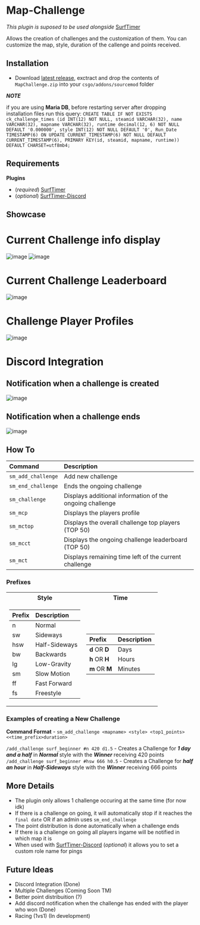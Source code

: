 # Map-Challenge

*This plugin is suposed to be used alongside* [SurfTimer](https://github.com/surftimer/SurfTimer)

Allows the creation of challenges and the customization of them.
You can customize the map, style, duration of the callenge and points received.

## Installation

* Download [latest release](https://github.com/shipyy/Map-Challenge/releases/latest), exctract and drop the contents of `MapChallenge.zip` into your `csgo/addons/sourcemod` folder

***NOTE***

if you are using **Maria DB**, before restarting server after dropping installation files run this query:
`CREATE TABLE IF NOT EXISTS ck_challenge_times (id INT(12) NOT NULL, steamid VARCHAR(32), name VARCHAR(32), mapname VARCHAR(32), runtime decimal(12, 6) NOT NULL DEFAULT '0.000000', style INT(12) NOT NULL DEFAULT '0', Run_Date TIMESTAMP(6) ON UPDATE CURRENT_TIMESTAMP(6) NOT NULL DEFAULT CURRENT_TIMESTAMP(6), PRIMARY KEY(id, steamid, mapname, runtime)) DEFAULT CHARSET=utf8mb4;`


## Requirements

**Plugins**
*  (*required*) [SurfTimer](https://github.com/surftimer/SurfTimer)
* (*optional*) [SurfTimer-Discord](https://github.com/surftimer/SurfTimer-discord)

## Showcase
# Current Challenge info display
![image](https://user-images.githubusercontent.com/70631212/180694878-e4dd13df-1167-4d30-b776-e7d54fb3d746.png)
![image](https://user-images.githubusercontent.com/70631212/180694922-88967f02-ece8-49a7-a5e1-ff4891213250.png)

# Current Challenge Leaderboard
![image](https://user-images.githubusercontent.com/70631212/180695169-cec8d76d-6776-4bd2-b226-6df7ccdf4968.png)

# Challenge Player Profiles
![image](https://user-images.githubusercontent.com/70631212/180695226-55b0cba5-9e40-455c-82a6-ccda854fffdb.png)

# Discord Integration 
## Notification when a challenge is created
![image](https://user-images.githubusercontent.com/70631212/180698128-4f3b07bf-f030-413d-ab06-81f10cba349d.png)

## Notification when a challenge ends
![image](https://user-images.githubusercontent.com/70631212/183961337-c9a06953-b6f6-40a9-81fa-8467be4f895b.png)

## How To

Command | Description
:---|:---
`sm_add_challenge` | Add new challenge
`sm_end_challenge` | Ends the ongoing challenge
`sm_challenge` | Displays additional information of the ongoing challenge
`sm_mcp` | Displays the players profile
`sm_mctop` | Displays the overall challenge top players (TOP 50)
`sm_mcct` | Displays the ongoing challenge leaderboard (TOP 50)
`sm_mct` | Displays remaining time left of the current challenge

### Prefixes

<table
<tr><th>Style</th><th>Time</th></tr>
<tr><td>

Prefix | Description
:---|:---
n | Normal
sw | Sideways
hsw | Half-Sideways
bw | Backwards
lg | Low-Gravity
sm | Slow Motion
ff | Fast Forward
fs | Freestyle

</td><td>

Prefix | Description
:---|:---
 **d** OR **D** | Days
 **h** OR **H** | Hours
 **m** OR **M** | Minutes

</td></tr> </table>

### Examples of creating a New Challenge

**Command Format** - ```sm_add_challenge <mapname> <style> <top1_points> <<time_prefix>duration>```

```/add_challenge surf_beginner #n 420 d1.5``` - Creates a Challenge for ***1 day and a half*** in ***Normal*** style with the ***Winner*** receiving 420 points\
```/add_challenge surf_beginner #hsw 666 h0.5``` - Creates a Challenge for ***half an hour*** in ***Half-Sideways*** style with the ***Winner*** receiving 666 points

## More Details
* The plugin only allows 1 challenge occuring at the same time (for now idk)
* If there is a challenge on going, it will automatically stop if it reaches the `final date` OR if an admin uses `sm_end_challenge`
* The point distribution is done automatically when a challenge ends
* If there is a challenge on going all players ingame will be notified in which map it is
* When used with [SurfTimer-Discord](https://github.com/surftimer/SurfTimer-discord) (*optional*) it allows you to set a custom role name for pings

## Future Ideas
* Discord Integration (Done)
* Multiple Challenges (Coming Soon TM)
* Better point distribuition (?)
* Add discord notification when the challenge has ended with the player who won (Done)
* Racing (1vs1) (In development)
